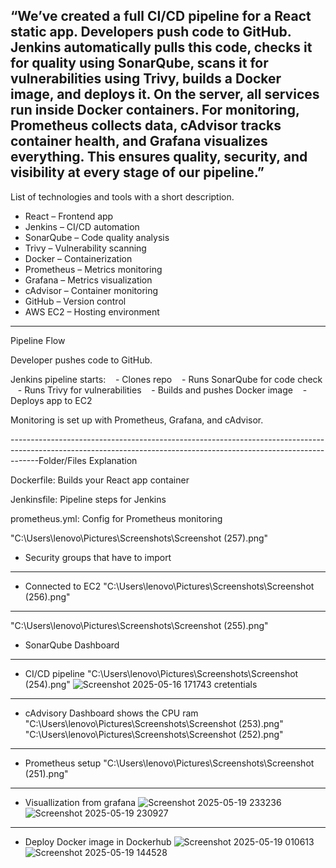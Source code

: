 “We’ve created a full CI/CD pipeline for a React static app. Developers push code to GitHub. Jenkins automatically pulls this code, checks it for quality using SonarQube, scans it for vulnerabilities using Trivy, builds a Docker image, and deploys it. On the server, all services run inside Docker containers. For monitoring, Prometheus collects data, cAdvisor tracks container health, and Grafana visualizes everything. This ensures quality, security, and visibility at every stage of our pipeline.”
--------------------------------------------------------------------------------------------------------------------------------------------------------------------
List of technologies and tools with a short description.

- React – Frontend app
- Jenkins – CI/CD automation
- SonarQube – Code quality analysis
- Trivy – Vulnerability scanning
- Docker – Containerization
- Prometheus – Metrics monitoring
- Grafana – Metrics visualization
- cAdvisor – Container monitoring
- GitHub – Version control
- AWS EC2 – Hosting environment

--------------------------------------------------------------------------------------------------------------------------------------------------------------------
 Pipeline Flow

Developer pushes code to GitHub.

Jenkins pipeline starts:
   - Clones repo
   - Runs SonarQube for code check
   - Runs Trivy for vulnerabilities
   - Builds and pushes Docker image
   - Deploys app to EC2

Monitoring is set up with Prometheus, Grafana, and cAdvisor.

-------------------------------------------------------------------------------------------------------------------------------------------------------------------Folder/Files Explanation

Dockerfile: Builds your React app container

Jenkinsfile: Pipeline steps for Jenkins

prometheus.yml: Config for Prometheus monitoring

"C:\Users\lenovo\Pictures\Screenshots\Screenshot (257).png"
- Security groups that have to import
--------------------------------------------------------------------------------------------------------------------------------------------------------------------
- Connected to EC2
"C:\Users\lenovo\Pictures\Screenshots\Screenshot (256).png"
--------------------------------------------------------------------------------------------------------------------------------------------------------------------
"C:\Users\lenovo\Pictures\Screenshots\Screenshot (255).png"
- SonarQube Dashboard
--------------------------------------------------------------------------------------------------------------------------------------------------------------------
- CI/CD pipeline 
"C:\Users\lenovo\Pictures\Screenshots\Screenshot (254).png"
![Screenshot 2025-05-16 171743](https://github.com/user-attachments/assets/07c0a321-afd4-4c8b-9308-63a4f6582b07)
cretentials 
--------------------------------------------------------------------------------------------------------------------------------------------------------------------
- cAdvisory Dashboard shows the CPU ram
"C:\Users\lenovo\Pictures\Screenshots\Screenshot (253).png"
"C:\Users\lenovo\Pictures\Screenshots\Screenshot (252).png"
--------------------------------------------------------------------------------------------------------------------------------------------------------------------
- Prometheus setup
"C:\Users\lenovo\Pictures\Screenshots\Screenshot (251).png"
--------------------------------------------------------------------------------------------------------------------------------------------------------------------
- Visuallization from grafana
![Screenshot 2025-05-19 233236](https://github.com/user-attachments/assets/5218f012-09d4-4cea-8d3f-f58317c55581)
![Screenshot 2025-05-19 230927](https://github.com/user-attachments/assets/c228f371-4d4d-472c-bd66-a95fd17ae106)
--------------------------------------------------------------------------------------------------------------------------------------------------------------------
- Deploy Docker image in Dockerhub
![Screenshot 2025-05-19 010613](https://github.com/user-attachments/assets/5988bc4c-e0cc-4b78-b5f6-5a2ee38ad262)
![Screenshot 2025-05-19 144528](https://github.com/user-attachments/assets/3afe27db-cdf0-4131-a06a-41ffb6718ef1)


